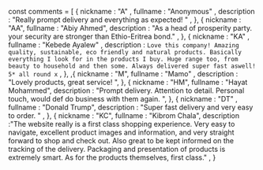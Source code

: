const comments = [
{
nickname : "A" ,
fullname : "Anonymous" ,
description : "Really prompt delivery and everything as expected! " ,
},
{
nickname : "AA",
fullname : "Abiy Ahmed",
description : "As a head of prosperity party. your security are stronger than Ethio-Eritrea bond." ,
},
{
nickname : "KA" ,
fullname : "Kebede Ayalew" ,
description : `Love this company! Amazing quality, sustainable, eco friendly and natural products. Basically everything I look for in the products I buy. Huge range too, from beauty to household and then some. Always delivered super fast aswell! 5* all round x` ,
},
,{
nickname : "M",
fullname : "Mamo" ,
description : "Lovely products, great service! ",
},
{
nickname : "HM",
fullname : "Hayat Mohammed",
description : "Prompt delivery. Attention to detail. Personal touch, would def do business with them again. ",
},
{
nickname : "DT" ,
fullname : "Donald Trump",
description : "Super fast delivery and very easy to order. " ,
},
{
nickname : "KC",
fullname : "Kibrom Chala",
description :"The website really is a first class shopping experience. Very easy to navigate, excellent product images and information, and very straight forward to shop and check out. Also great to be kept informed on the tracking of the delivery. Packaging and presentation of products is extremely smart. As for the products themselves, first class." ,
}
